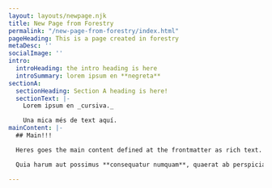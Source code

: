 ```yaml
---
layout: layouts/newpage.njk
title: New Page from Forestry
permalink: "/new-page-from-forestry/index.html"
pageHeading: This is a page created in forestry
metaDesc: ''
socialImage: ''
intro:
  introHeading: the intro heading is here
  introSummary: lorem ipsum en **negreta**
sectionA:
  sectionHeading: Section A heading is here!
  sectionText: |-
    Lorem ipsum en _cursiva._

    Una mica més de text aquí.
mainContent: |-
  ## Main!!!

  Heres goes the main content defined at the frontmatter as rich text.

  Quia harum aut possimus **consequatur numquam**, quaerat ab perspiciatis quae corporis recusandae accusantium cumque maiores incidt sequi ducimus.

---
```

